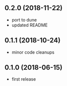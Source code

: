 ## 0.2.0 (2018-11-22)
- port to dune
- updated README

## 0.1.1 (2018-10-24)
- minor code cleanups

## 0.1.0 (2018-06-15)
- first release
